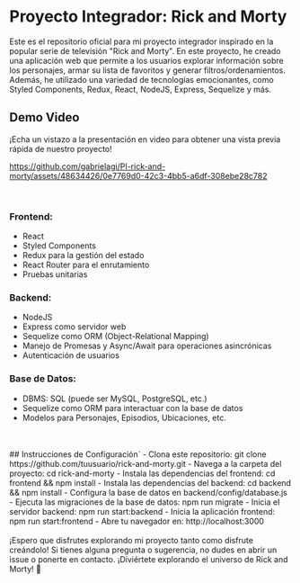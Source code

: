 # Proyecto Integrador: Rick and Morty

Este es el repositorio oficial para mi proyecto integrador inspirado en la popular serie de televisión "Rick and Morty". En este proyecto, he creado una aplicación web que permite a los usuarios explorar información sobre los personajes, armar su lista de favoritos y generar filtros/ordenamientos. Además, he utilizado una variedad de tecnologías emocionantes, como Styled Components, Redux, React, NodeJS, Express, Sequelize y más.

## Demo Video

¡Echa un vistazo a la presentación en video para obtener una vista previa rápida de nuestro proyecto!



https://github.com/gabrielagi/PI-rick-and-morty/assets/48634426/0e7769d0-42c3-4bb5-a6df-308ebe28c782



<br />

### Frontend:
- React
- Styled Components
- Redux para la gestión del estado
- React Router para el enrutamiento
- Pruebas unitarias

### Backend:
- NodeJS
- Express como servidor web
- Sequelize como ORM (Object-Relational Mapping)
- Manejo de Promesas y Async/Await para operaciones asincrónicas
- Autenticación de usuarios

### Base de Datos:
- DBMS: SQL (puede ser MySQL, PostgreSQL, etc.)
- Sequelize como ORM para interactuar con la base de datos
- Modelos para Personajes, Episodios, Ubicaciones, etc.
<br />

<br />
## Instrucciones de Configuración`
- Clona este repositorio: git clone https://github.com/tuusuario/rick-and-morty.git
-  Navega a la carpeta del proyecto: cd rick-and-morty
-   Instala las dependencias del frontend: cd frontend && npm install
-   Instala las dependencias del backend: cd backend && npm install
-   Configura la base de datos en backend/config/database.js
-   Ejecuta las migraciones de la base de datos: npm run migrate
-   Inicia el servidor backend: npm run start:backend
-   Inicia la aplicación frontend: npm run start:frontend
-   Abre tu navegador en: http://localhost:3000


<br />
<br />
¡Espero que disfrutes explorando mi proyecto tanto como disfrute creándolo! Si tienes alguna pregunta o sugerencia, no dudes en abrir un issue o ponerte en contacto. ¡Diviértete explorando el universo de Rick and Morty! 🚀
